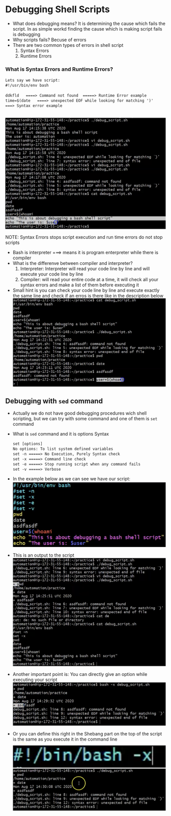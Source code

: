 # Debugging Shell Scripts
- What does debugging means? It is determining the cause which fails the script. In as simple workd finding the cause which is making script fails is debugging
- Why scripts fails?
    Becuse of errors
- There are two common types of errors in shell script
    1. Syntax Errors
    2. Runtime Errors

### What is Syntax Errors and Runtime Errors? 
```
Lets say we have script:
#!/usr/bin/env bash
 
ddkfld   ====> Command not found  =====> Runtime Error example
time=$(date   ====> unexpected EOF while looking for matching ')'   ===> Syntax error example
```
 <br> ![image](../images/125.png)

NOTE: Syntax Errors stops script execution and run time errors do not stop scripts
- Bash is interpreter ===> means it is program enterpreter while there is compiler
- What is the differenve between compiler and interpreter? 
    1. Interpreter: Interpreter will read your code line by line and will execute your code line by line
    2. Compiler: will read your entire code at a time, it will check all your syntax errors and make a list of them before executing it
- Small hint is you can check your code line by line and execute exactly the same line and check if an erros is there like in the description below 
 <br> ![image](../images/126.png)

## Debugging with `sed` command
- Actually we do not have good debugging procedures wich shell scripting, but we can try with some command and one of them is `set` command

- What is `sed` command and it is options
    Syntax
    ```
    set [options]
    No options: To list system defined variables
    set -n =====> No Execution, Purely Syntax check
    set -x =====> Command line check
    set -e =====> Stop running script when any command fails
    set -v =====> Verbose 
    ```
- In the example below as we can see we have our script:
 <br> ![image](../images/128.png)
- This is an output to the script
 <br> ![image](../images/127.png)

- Another important point is: You can directly give an option while executing your script
 <br> ![image](../images/129.png)

- Or you can define this right in the Shebang part on the top of the script is the same as you execute it in the command line
 <br> ![image](../images/130.png)
 <br> ![image](../images/131.png)
 <br>
 <br>